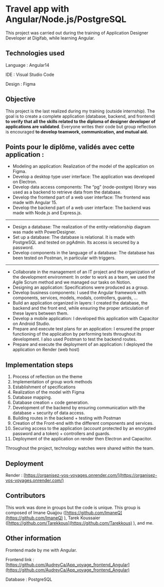 # Travel app with Angular/Node.js/PostgreSQL

This project was carried out during the training of Application Designer Developer at Digifab, while learning Angular.

## **Technologies used**

Language : Angular14

IDE : Visual Studio Code

Design : Figma

## Objective

This project is the last realized during my training (outside internship). The goal is to create a complete application (database, backend, and frontend) **to verify that all the skills related to the diploma of designer developer of applications are validated**. Everyone writes their code but group reflection is encouraged **to develop teamwork, communication, and mutual aid.**

## Points pour le diplôme, validés avec cette application :

- Modeling an application: Realization of the model of the application on Figma.
- Develop a desktop type user interface: The application was developed on Electron.
- Develop data access components: The “pg” (node-postgre) library was used as a backend to retrieve data from the database.
- Develop the frontend part of a web user interface: The frontend was made with Angular 15.
- Develop the backend part of a web user interface: The backend was made with Node.js and Express.js.

---

- Design a database: The realization of the entity-relationship diagram was made with PowerDesigner.
- Set up a database: The database is relational. It is made with PostgreSQL and tested on pgAdmin. Its access is secured by a password.
- Develop components in the language of a database: The database has been tested on Postman, in particular with triggers.

---

- Collaborate in the management of an IT project and the organization of the development environment: In order to work as a team, we used the Agile Scrum method and we managed our tasks on Notion.
- Designing an application: Specifications were produced as a group.
- Develop business components: I used the Angular framework with components, services, models, modals, controllers, guards, …
- Build an application organized in layers: I created the database, the backend and the front end, while ensuring the proper articulation of these layers between them.
- Develop a mobile application: I developed this application with Capacitor on Android Studio.
- Prepare and execute test plans for an application: I ensured the proper functioning of the application by performing tests throughout its development. I also used Postman to test the backend routes.
- Prepare and execute the deployment of an application: I deployed the application on Render (web host)

## Implementation steps

1. Process of reflection on the theme
2. Implementation of group work methods
3. Establishment of specifications
4. Realization of the model with Figma
5. Database mapping.
6. Database creation + code generation.
7. Development of the backend by ensuring communication with the database + security of data access.
8. Building routes in the backend + testing with Postman
9. Creation of the Front-end with the different components and services.
10. Securing access to the application (account protected by an encrypted password and a token) + controllers and guards.
11. Deployment of the application on render then Electron and Capacitor.

Throughout the project, technology watches were shared within the team.

## Deployment

Render : [https://organisez-vos-voyages.onrender.com/](https://organisez-vos-voyages.onrender.com/)

## Contributors

This work was done in groups but the code is unique. This group is composed of Imane Quajjou ([https://github.com/ImaneQ](https://github.com/ImaneQ)
), Tarek Koussaier ([https://github.com/Tarekkous](https://github.com/Tarekkous)
), and me.


## Other information

Frontend made by me with Angular. 

Frontend link : [https://github.com/AudreyCa/App_voyage_frontend_Angular](https://github.com/AudreyCa/App_voyage_frontend_Angular)

Database : PostgreSQL
